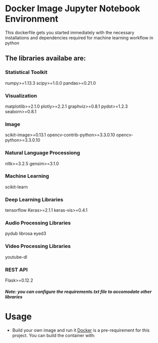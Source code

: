 # Docker Image Jupyter Notebook Environment
This dockerfile gets you started immediately with the necessary installations and dependencies required for machine learning workflow in python

## The libraries availabe are:
### Statistical Toolkit
numpy>=1.13.3
scipy>=1.0.0
pandas>=0.21.0
### Visualization
matplotlib>=2.1.0
plotly>=2.2.1
graphviz>=0.8.1
pydot>=1.2.3
seaborn>=0.8.1
### Image
scikit-image>=0.13.1
opencv-contrib-python>=3.3.0.10
opencv-python>=3.3.0.10
### Natural Language Processiong
nltk>=3.2.5
gensim>=3.1.0
### Machine Learning
scikit-learn
### Deep Learning Libraries
tensorflow
Keras>=2.1.1
keras-vis>=0.4.1
### Audio Processing Libraries
pydub
librosa
eyed3
### Video Processing Libraries
youtube-dl
### REST API
Flask>=0.12.2
##### Note: you can configure the requirements.txt file to accomodate other libraries

# Usage
 * Build your own image and run it
[Docker](https://www.docker.com/) is a pre-requirement for this project. You can build the container with:
 
